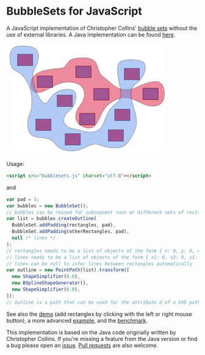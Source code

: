 BubbleSets for JavaScript
=========================

A JavaScript implementation of Christopher Collins' [bubble sets](http://vialab.science.uoit.ca/portfolio/bubblesets)
without the use of external libraries. A Java implementation can be found [here](https://github.com/JosuaKrause/Bubble-Sets).

![Bubble Sets in action!](teaser.png)

Usage:

```html
<script src="bubblesets.js" charset="utf-8"></script>
```

and

```javascript
var pad = 5;
var bubbles = new BubbleSet();
// bubbles can be reused for subsequent runs or different sets of rectangles
var list = bubbles.createOutline(
  BubbleSet.addPadding(rectangles, pad),
  BubbleSet.addPadding(otherRectangles, pad),
  null /* lines */
);
// rectangles needs to be a list of objects of the form { x: 0, y: 0, width: 0, height: 0 }
// lines needs to be a list of objects of the form { x1: 0, x2: 0, y1: 0, y2: 0 }
// lines can be null to infer lines between rectangles automatically
var outline = new PointPath(list).transform([
  new ShapeSimplifier(0.0),
  new BSplineShapeGenerator(),
  new ShapeSimplifier(0.0),
]);
// outline is a path that can be used for the attribute d of a SVG path element
```

See also the [demo](http://josuakrause.github.io/bubblesets-js/) (add rectangles by clicking with the left or right mouse button), a more advanced [example](http://josuakrause.github.io/bubblesets-js/cliques.html), and the [benchmark](http://josuakrause.github.io/bubblesets-js/bench.html).

This implementation is based on the Java code originally written by Christopher Collins.
If you're missing a feature from the Java version or find a bug please open an [issue](https://github.com/JosuaKrause/bubblesets-js/issues/new). [Pull requests](https://github.com/JosuaKrause/bubblesets-js/compare) are also welcome.
